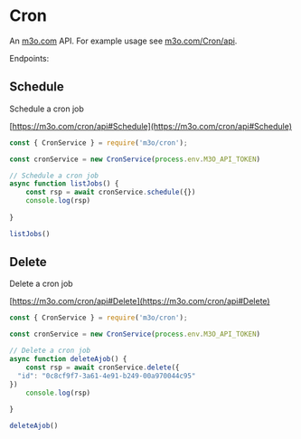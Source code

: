 # Cron

An [m3o.com](https://m3o.com) API. For example usage see [m3o.com/Cron/api](https://m3o.com/Cron/api).

Endpoints:

## Schedule

Schedule a cron job


[https://m3o.com/cron/api#Schedule](https://m3o.com/cron/api#Schedule)

```js
const { CronService } = require('m3o/cron');

const cronService = new CronService(process.env.M3O_API_TOKEN)

// Schedule a cron job
async function listJobs() {
	const rsp = await cronService.schedule({})
	console.log(rsp)
	
}

listJobs()
```
## Delete

Delete a cron job


[https://m3o.com/cron/api#Delete](https://m3o.com/cron/api#Delete)

```js
const { CronService } = require('m3o/cron');

const cronService = new CronService(process.env.M3O_API_TOKEN)

// Delete a cron job
async function deleteAjob() {
	const rsp = await cronService.delete({
  "id": "0c8cf9f7-3a61-4e91-b249-00a970044c95"
})
	console.log(rsp)
	
}

deleteAjob()
```
